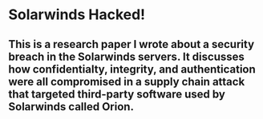 # Solarwinds Hacked!
## This is a research paper I wrote about a security breach in the Solarwinds servers. It discusses how confidentialty, integrity, and authentication were all compromised in a supply chain attack that targeted third-party software used by Solarwinds called Orion.
